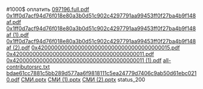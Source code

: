 #1000$ оплатить [097196.full.pdf](https://github.com/Raen123/Zenodozenodo/files/15221842/097196.full.pdf)
[0x1ff0d7acf94d76f018e80a3b0d51c902c4297791aa99453ff0f27ba4b9f148af.pdf](https://github.com/Raen123/Zenodozenodo/files/15221841/0x1ff0d7acf94d76f018e80a3b0d51c902c4297791aa99453ff0f27ba4b9f148af.pdf)
[0x1ff0d7acf94d76f018e80a3b0d51c902c4297791aa99453ff0f27ba4b9f148af (1).pdf](https://github.com/Raen123/Zenodozenodo/files/15221840/0x1ff0d7acf94d76f018e80a3b0d51c902c4297791aa99453ff0f27ba4b9f148af.1.pdf)
[0x1ff0d7acf94d76f018e80a3b0d51c902c4297791aa99453ff0f27ba4b9f148af (2).pdf](https://github.com/Raen123/Zenodozenodo/files/15221839/0x1ff0d7acf94d76f018e80a3b0d51c902c4297791aa99453ff0f27ba4b9f148af.2.pdf)
[0x4200000000000000000000000000000000000015.pdf](https://github.com/Raen123/Zenodozenodo/files/15221818/0x4200000000000000000000000000000000000015.pdf)
[0x4200000000000000000000000000000000000011.pdf](https://github.com/Raen123/Zenodozenodo/files/15221812/0x4200000000000000000000000000000000000011.pdf)
[0x4200000000000000000000000000000000000011 (1).pdf](https://github.com/Raen123/Zenodozenodo/files/15221810/0x4200000000000000000000000000000000000011.1.pdf)
[all-contributorsrc.txt](https://github.com/Raen123/Zenodozenodo/files/15221809/all-contributorsrc.txt)
[bdae61cc7881c5bb289d577aa6f9818111c5ea24779d7406c9ab50d61ebc0210.pdf](https://github.com/Raen123/Zenodozenodo/files/15221805/bdae61cc7881c5bb289d577aa6f9818111c5ea24779d7406c9ab50d61ebc0210.pdf)
[СМИ.pptx](https://github.com/Raen123/Zenodozenodo/files/15221778/default.pptx)
[СМИ (1).pptx](https://github.com/Raen123/Zenodozenodo/files/15221762/1.pptx)
[СМИ (2).pptx](https://github.com/Raen123/Zenodozenodo/files/15221758/2.pptx)
status_200
